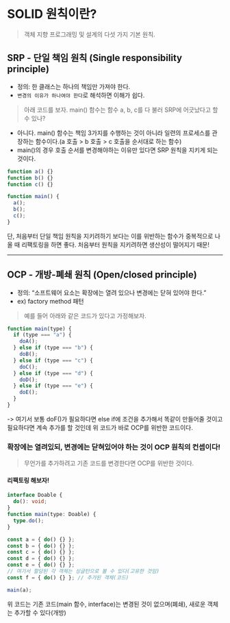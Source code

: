 # SOLID 원칙이란?

> 객체 지향 프로그래밍 및 설계의 다섯 가지 기본 원칙.

## SRP - 단일 책임 원칙 (Single responsibility principle)

- 정의: 한 클래스는 하나의 책임만 가져야 한다.
- `변경의 이유가 하나여야 한다`로 해석하면 이해가 쉽다.

> 아래 코드를 보자. main() 함수는 함수 a, b, c를 다 불러 SRP에 어긋났다고 할 수 있나?

- 아니다. main() 함수는 책임 3가지를 수행하는 것이 아니라 일련의 프로세스를 관장하는 함수이다.(a 호출 > b 호출 > c 호출을 순서대로 하는 함수)
- main()의 경우 호출 순서를 변경해야하는 이유만 있다면 SRP 원칙을 지키게 되는 것이다.

```js
function a() {}
function b() {}
function c() {}

function main() {
  a();
  b();
  c();
}
```

단, 처음부터 단일 책임 원칙을 지키려하기 보다는 이를 위반하는 함수가 중복적으로 나올 때 리팩토링을 하면 좋다. 처음부터 원칙을 지키려하면 생산성이 떨어지기 때문!

---

## OCP - 개방-폐쇄 원칙 (Open/closed principle)

- 정의: “소프트웨어 요소는 확장에는 열려 있으나 변경에는 닫혀 있어야 한다.”
- ex) factory method 패턴

> 예를 들어 아래와 같은 코드가 있다고 가정해보자.

```js
function main(type) {
  if (type === "a") {
    doA();
  } else if (type === "b") {
    doB();
  } else if (type === "c") {
    doC();
  } else if (type === "d") {
    doD();
  } else if (type === "e") {
    doE();
  }
}
```

-> 여기서 보통 doF()가 필요하다면 else if에 조건을 추가해서 똑같이 만들어줄 것이고 필요하다면 계속 추가를 할 것인데 위 코드가 바로 OCP를 위반한 코드이다.

### 확장에는 열려있되, 변경에는 닫혀있어야 하는 것이 OCP 원칙의 컨셉이다!

> 무언가를 추가하려고 기존 코드를 변경한다면 OCP를 위반한 것이다.

#### 리팩토링 해보자!

```ts
interface Doable {
  do(): void;
}
function main(type: Doable) {
  type.do();
}

const a = { do() {} };
const b = { do() {} };
const c = { do() {} };
const d = { do() {} };
const e = { do() {} };
// 여기서 할당된 각 객체는 싱글턴으로 볼 수 있다(고유한 것임)
const f = { do() {} }; // 추가된 객체(코드)

main(a);
```

위 코드는 기존 코드(main 함수, interface)는 변경된 것이 없으며(폐쇄), 새로운 객체는 추가할 수 있다(개방)
